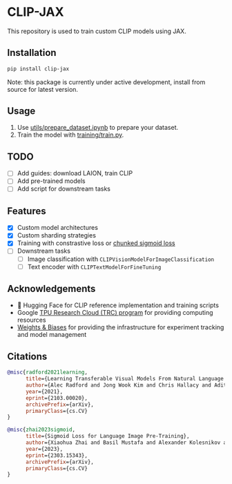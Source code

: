 # CLIP-JAX

This repository is used to train custom CLIP models using JAX.

## Installation

```bash
pip install clip-jax
```

Note: this package is currently under active development, install from source for latest version.

## Usage

1. Use [utils/prepare_dataset.ipynb](utils/prepare_dataset.ipynb) to prepare your dataset.
1. Train the model with [training/train.py](training/train.py).

## TODO

- [ ] Add guides: download LAION, train CLIP
- [ ] Add pre-trained models
- [ ] Add script for downstream tasks

## Features

- [x] Custom model architectures
- [x] Custom sharding strategies
- [x] Training with constrastive loss or [chunked sigmoid loss](https://arxiv.org/abs/2303.15343)
- [ ] Downstream tasks
  - [ ] Image classification with `CLIPVisionModelForImageClassification`
  - [ ] Text encoder with `CLIPTextModelForFineTuning`

## Acknowledgements

- 🤗 Hugging Face for CLIP reference implementation and training scripts
- Google [TPU Research Cloud (TRC) program](https://sites.research.google/trc/) for providing computing resources
- [Weights & Biases](https://wandb.com/) for providing the infrastructure for experiment tracking and model management

## Citations

```bibtex
@misc{radford2021learning,
      title={Learning Transferable Visual Models From Natural Language Supervision}, 
      author={Alec Radford and Jong Wook Kim and Chris Hallacy and Aditya Ramesh and Gabriel Goh and Sandhini Agarwal and Girish Sastry and Amanda Askell and Pamela Mishkin and Jack Clark and Gretchen Krueger and Ilya Sutskever},
      year={2021},
      eprint={2103.00020},
      archivePrefix={arXiv},
      primaryClass={cs.CV}
}
```

```bibtex
@misc{zhai2023sigmoid,
      title={Sigmoid Loss for Language Image Pre-Training}, 
      author={Xiaohua Zhai and Basil Mustafa and Alexander Kolesnikov and Lucas Beyer},
      year={2023},
      eprint={2303.15343},
      archivePrefix={arXiv},
      primaryClass={cs.CV}
}
```
